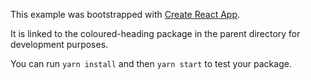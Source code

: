 This example was bootstrapped with [Create React App](https://github.com/facebook/create-react-app).

It is linked to the coloured-heading package in the parent directory for development purposes.

You can run `yarn install` and then `yarn start` to test your package.
